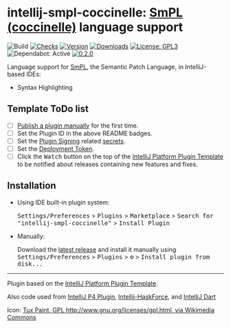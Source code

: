 # intellij-smpl-coccinelle: [SmPL (coccinelle)](https://coccinelle.gitlabpages.inria.fr/website) language support

![Build](https://github.com/Jakobeha/intellij-smpl-coccinelle/workflows/Build/badge.svg)
[![Checks](https://badgen.net/github/checks/Jakobeha/intellij-smpl-coccinelle/)](https://github.com/Jakobeha/intellij-smpl-coccinelle/actions)
[![Version](https://img.shields.io/jetbrains/plugin/v/intellij-smpl-coccinelle.svg)](https://plugins.jetbrains.com/plugin/intellij-smpl-coccinelle)
[![Downloads](https://img.shields.io/jetbrains/plugin/d/intellij-smpl-coccinelle.svg)](https://plugins.jetbrains.com/plugin/intellij-smpl-coccinelle)
[![License: GPL3](https://badgen.net/github/license/Jakobeba/intellij-smpl-coccinelle?color=yellow)](LICENSE)
![Dependabot: Active](https://badgen.net/github/dependabot/Jakobeha/intellij-smpl-coccinelle/)
[![0.2.0](https://badgen.net/github/milestones/Jakobeha/intellij-smpl-coccinelle)](https://github.com/Jakobeha/intellij-smpl-coccinelle/milestone)

<!-- Plugin description -->
Language support for [SmPL](https://coccinelle.gitlabpages.inria.fr/website), the Semantic Patch Language, in IntelliJ-based IDEs:

- Syntax Highlighting
<!-- Plugin description end -->

## Template ToDo list
- [ ] [Publish a plugin manually](https://plugins.jetbrains.com/docs/intellij/publishing-plugin.html?from=IJPluginTemplate) for the first time.
- [ ] Set the Plugin ID in the above README badges.
- [ ] Set the [Plugin Signing](https://plugins.jetbrains.com/docs/intellij/plugin-signing.html?from=IJPluginTemplate) related [secrets](https://github.com/JetBrains/intellij-platform-plugin-template#environment-variables).
- [ ] Set the [Deployment Token](https://plugins.jetbrains.com/docs/marketplace/plugin-upload.html?from=IJPluginTemplate).
- [ ] Click the <kbd>Watch</kbd> button on the top of the [IntelliJ Platform Plugin Template][template] to be notified about releases containing new features and fixes.

## Installation

- Using IDE built-in plugin system:
  
  <kbd>Settings/Preferences</kbd> > <kbd>Plugins</kbd> > <kbd>Marketplace</kbd> > <kbd>Search for "intellij-smpl-coccinelle"</kbd> >
  <kbd>Install Plugin</kbd>
  
- Manually:

  Download the [latest release](https://github.com/Jakobeha/intellij-smpl-coccinelle/releases/latest) and install it manually using
  <kbd>Settings/Preferences</kbd> > <kbd>Plugins</kbd> > <kbd>⚙️</kbd> > <kbd>Install plugin from disk...</kbd>


---
Plugin based on the [IntelliJ Platform Plugin Template][template].

Also code used from [IntelliJ P4 Plugin](https://github.com/Yi-Tseng/IntelliJ-P4-Plugin), [Intellij-HaskForce](https://github.com/carymrobbins/intellij-haskforce), and [IntelliJ Dart](https://github.com/JetBrains/intellij-plugins/tree/0f07ca63355d5530b441ca566c98f17c560e77f8/Dart)

Icon: [Tux Paint, GPL <http://www.gnu.org/licenses/gpl.html>, via Wikimedia Commons](https://commons.wikimedia.org/wiki/File:Tux_Paint_ladybug.svg)

[template]: https://github.com/JetBrains/intellij-platform-plugin-template
